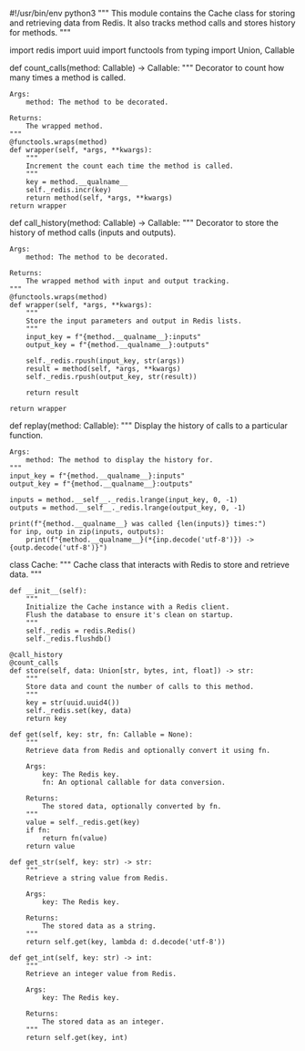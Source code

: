 #!/usr/bin/env python3
"""
This module contains the Cache class for storing and retrieving data from Redis.
It also tracks method calls and stores history for methods.
"""

import redis
import uuid
import functools
from typing import Union, Callable

def count_calls(method: Callable) -> Callable:
    """
    Decorator to count how many times a method is called.
    
    Args:
        method: The method to be decorated.
    
    Returns:
        The wrapped method.
    """
    @functools.wraps(method)
    def wrapper(self, *args, **kwargs):
        """
        Increment the count each time the method is called.
        """
        key = method.__qualname__
        self._redis.incr(key)
        return method(self, *args, **kwargs)
    return wrapper

def call_history(method: Callable) -> Callable:
    """
    Decorator to store the history of method calls (inputs and outputs).

    Args:
        method: The method to be decorated.

    Returns:
        The wrapped method with input and output tracking.
    """
    @functools.wraps(method)
    def wrapper(self, *args, **kwargs):
        """
        Store the input parameters and output in Redis lists.
        """
        input_key = f"{method.__qualname__}:inputs"
        output_key = f"{method.__qualname__}:outputs"

        self._redis.rpush(input_key, str(args))
        result = method(self, *args, **kwargs)
        self._redis.rpush(output_key, str(result))

        return result

    return wrapper

def replay(method: Callable):
    """
    Display the history of calls to a particular function.

    Args:
        method: The method to display the history for.
    """
    input_key = f"{method.__qualname__}:inputs"
    output_key = f"{method.__qualname__}:outputs"

    inputs = method.__self__._redis.lrange(input_key, 0, -1)
    outputs = method.__self__._redis.lrange(output_key, 0, -1)

    print(f"{method.__qualname__} was called {len(inputs)} times:")
    for inp, outp in zip(inputs, outputs):
        print(f"{method.__qualname__}(*{inp.decode('utf-8')}) -> {outp.decode('utf-8')}")

class Cache:
    """
    Cache class that interacts with Redis to store and retrieve data.
    """

    def __init__(self):
        """
        Initialize the Cache instance with a Redis client.
        Flush the database to ensure it's clean on startup.
        """
        self._redis = redis.Redis()
        self._redis.flushdb()

    @call_history
    @count_calls
    def store(self, data: Union[str, bytes, int, float]) -> str:
        """
        Store data and count the number of calls to this method.
        """
        key = str(uuid.uuid4())
        self._redis.set(key, data)
        return key

    def get(self, key: str, fn: Callable = None):
        """
        Retrieve data from Redis and optionally convert it using fn.

        Args:
            key: The Redis key.
            fn: An optional callable for data conversion.

        Returns:
            The stored data, optionally converted by fn.
        """
        value = self._redis.get(key)
        if fn:
            return fn(value)
        return value

    def get_str(self, key: str) -> str:
        """
        Retrieve a string value from Redis.

        Args:
            key: The Redis key.

        Returns:
            The stored data as a string.
        """
        return self.get(key, lambda d: d.decode('utf-8'))

    def get_int(self, key: str) -> int:
        """
        Retrieve an integer value from Redis.

        Args:
            key: The Redis key.

        Returns:
            The stored data as an integer.
        """
        return self.get(key, int)

